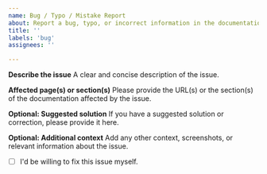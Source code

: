 ```yaml
---
name: Bug / Typo / Mistake Report
about: Report a bug, typo, or incorrect information in the documentation
title: ''
labels: 'bug'
assignees: ''

---
```


**Describe the issue**
A clear and concise description of the issue.

**Affected page(s) or section(s)**
Please provide the URL(s) or the section(s) of the documentation affected by the issue.

**Optional: Suggested solution**
If you have a suggested solution or correction, please provide it here.

**Optional: Additional context**
Add any other context, screenshots, or relevant information about the issue.

- [ ] I'd be willing to fix this issue myself.
